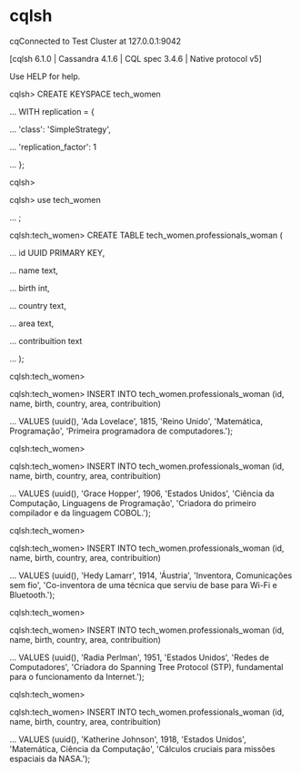 # cqlsh

cqConnected to Test Cluster at 127.0.0.1:9042

[cqlsh 6.1.0 | Cassandra 4.1.6 | CQL spec 3.4.6 | Native protocol v5]

Use HELP for help.

cqlsh> CREATE KEYSPACE tech_women

... WITH replication = {

... 'class': 'SimpleStrategy',

... 'replication_factor': 1

... };

cqlsh>

cqlsh> use tech_women

... ;

cqlsh:tech_women> CREATE TABLE tech_women.professionals_woman (

... id UUID PRIMARY KEY,

... name text,

... birth int,

... country text,

... area text,

... contribuition text

... );

cqlsh:tech_women>

cqlsh:tech_women> INSERT INTO tech_women.professionals_woman (id, name, birth, country, area, contribuition)

... VALUES (uuid(), 'Ada Lovelace', 1815, 'Reino Unido', 'Matemática, Programação', 'Primeira programadora de computadores.');

cqlsh:tech_women>

cqlsh:tech_women> INSERT INTO tech_women.professionals_woman (id, name, birth, country, area, contribuition)

... VALUES (uuid(), 'Grace Hopper', 1906, 'Estados Unidos', 'Ciência da Computação, Linguagens de Programação', 'Criadora do primeiro compilador e da linguagem COBOL.');

cqlsh:tech_women>

cqlsh:tech_women> INSERT INTO tech_women.professionals_woman (id, name, birth, country, area, contribuition)

... VALUES (uuid(), 'Hedy Lamarr', 1914, 'Áustria', 'Inventora, Comunicações sem fio', 'Co-inventora de uma técnica que serviu de base para Wi-Fi e Bluetooth.');

cqlsh:tech_women>

cqlsh:tech_women> INSERT INTO tech_women.professionals_woman (id, name, birth, country, area, contribuition)

... VALUES (uuid(), 'Radia Perlman', 1951, 'Estados Unidos', 'Redes de Computadores', 'Criadora do Spanning Tree Protocol (STP), fundamental para o funcionamento da Internet.');

cqlsh:tech_women>

cqlsh:tech_women> INSERT INTO tech_women.professionals_woman (id, name, birth, country, area, contribuition)

... VALUES (uuid(), 'Katherine Johnson', 1918, 'Estados Unidos', 'Matemática, Ciência da Computação', 'Cálculos cruciais para missões espaciais da NASA.');
